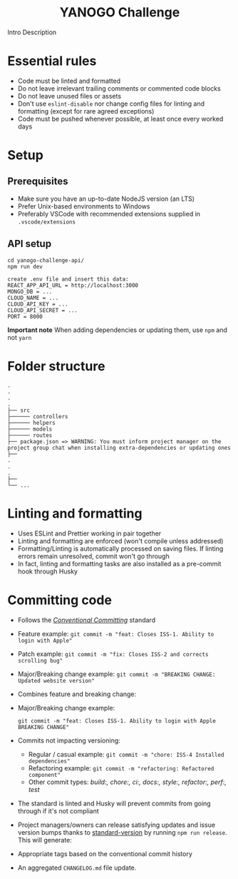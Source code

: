 <h1 align="center">
  YANOGO Challenge
</h1>

Intro Description

# Essential rules

- Code must be linted and formatted
- Do not leave irrelevant trailing comments or commented code blocks
- Do not leave unused files or assets
- Don't use `eslint-disable` nor change config files for linting and formatting (except for rare agreed exceptions)
- Code must be pushed whenever possible, at least once every worked days

# Setup

## Prerequisites

- Make sure you have an up-to-date NodeJS version (an LTS)
- Prefer Unix-based environments to Windows
- Preferably VSCode with recommended extensions supplied in `.vscode/extensions`

## API setup

```shell
cd yanogo-challenge-api/
npm run dev

create .env file and insert this data:
REACT_APP_API_URL = http://localhost:3000
MONGO_DB = ...
CLOUD_NAME = ...
CLOUD_API_KEY = ...
CLOUD_API_SECRET = ...
PORT = 8000
```

**Important note** When adding dependencies or updating them, use `npm` and not `yarn`

# Folder structure

    .
    .
    .
    .
    ├── src
    ├────── controllers
    ├────── helpers
    ├────── models
    ├────── routes
    ├── package.json => WARNING: You must inform project manager on the project group chat when installing extra-dependencies or updating ones
    ├──
    .
    .
    .
    ├──
    └── ...

# Linting and formatting

- Uses ESLint and Prettier working in pair together
- Linting and formatting are enforced (won't compile unless addressed)
- Formatting/Linting is automatically processed on saving files. If linting errors remain unresolved, commit won't go through
- In fact, linting and formatting tasks are also
  installed as a pre-commit hook through Husky

# Committing code

- Follows the [_Conventional Committing_](https://www.conventionalcommits.org/en/v1.0.0/) standard

- Feature example: `git commit -m "feat: Closes ISS-1. Ability to login with Apple"`
- Patch example: `git commit -m "fix: Closes ISS-2 and corrects scrolling bug"`
- Major/Breaking change example: `git commit -m "BREAKING CHANGE: Updated website version"`
- Combines feature and breaking change:
- Major/Breaking change example:

  `git commit -m "feat: Closes ISS-1. Ability to login with Apple BREAKING CHANGE"`

- Commits not impacting versioning:

  - Regular / casual example: `git commit -m "chore: ISS-4 Installed dependencies"`
  - Refactoring example: `git commit -m "refactoring: Refactored component"`
  - Other commit types: _build:, chore:, ci:, docs:, style:, refactor:, perf:, test_

- The standard is linted and Husky will prevent commits from going through if it's not compliant
- Project managers/owners can release satisfying updates and issue version bumps thanks to [standard-version](https://github.com/conventional-changelog/standard-version) by running `npm run release`. This will generate:
- Appropriate tags based on the conventional commit history
- An aggregated `CHANGELOG.md` file update.
